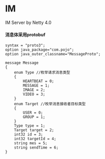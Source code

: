 # IM
IM Server by Netty 4.0
#### 消息体采用protobuf


	syntax = "proto3";
	option java_package="com.pojo";
	option java_outer_classname="MessageProto";
	
	message Message
	{
		enum Type //枚举请求消息类型
		{ 
			HEARTBEAT = 0; 
	        MESSAGE = 1;
	        IMAGE = 2;
	        VIDEO = 3;
		}
		enum Target //枚举消息接收者目标类型
		{ 
			USER = 0; 
	        GROUP = 1;
		}
		Type type = 1;
		Target target = 2;
	    int32 id = 3;
	    int32 targetId = 4;
	    string mes = 5;
	    string sendTime = 6;
	}




